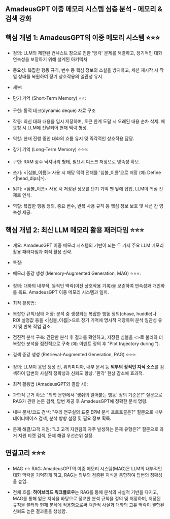 ## AmadeusGPT 이중 메모리 시스템 심층 분석 - 메모리 & 검색 강화

## 핵심 개념 1: AmadeusGPT의 이중 메모리 시스템 ⭐⭐⭐

- 정의: LLM의 제한된 컨텍스트 창으로 인한 '망각' 문제를 해결하고, 장기적인 대화 연속성을 보장하기 위해 설계된 아키텍처

- 중요성: 복잡한 행동 규칙, 변수 등 핵심 정보의 소실을 방지하고, 세션 재시작 시 작업 상태를 복원하여 장기 상호작용의 일관성 유지 

- 세부:

- 단기 기억 (Short-Term Memory) ⭐⭐:

- 구현: 동적 데크(dynamic deque) 자료 구조

- 작동: 최신 대화 내용을 임시 저장하며, 토큰 한계 도달 시 오래된 내용 순차 삭제. 매 요청 시 LLM에 전달되어 현재 맥락 형성.

- 역할: 현재 진행 중인 대화의 흐름 유지 및 즉각적인 상호작용 담당.

- 장기 기억 (Long-Term Memory) ⭐⭐⭐:

- 구현: RAM 상주 딕셔너리 형태, 필요시 디스크 저장으로 영속성 확보.

- 쓰기: <|심볼_이름|> 사용 시 해당 맥락 전체를 '심볼_이름'으로 저장 (예: Define <|head_dips|>).

- 읽기: <심볼_이름> 사용 시 저장된 정보를 단기 기억 맨 앞에 삽입, LLM이 핵심 전제로 인식.

- 역할: 복잡한 행동 정의, 중요 변수, 반복 사용 규칙 등 핵심 정보 보호 및 세션 간 영속성 제공.

## 핵심 개념 2: 최신 LLM 메모리 활용 패러다임 ⭐⭐⭐

- 개요: AmadeusGPT 이중 메모리 시스템의 기반이 되는 두 가지 주요 LLM 메모리 활용 패러다임과 최적 활용 전략. 

- 특징:

- 메모리 증강 생성 (Memory-Augmented Generation, MAG) ⭐⭐⭐:

- 정의: 대화의 내부적, 동적인 맥락(이전 상호작용 기록)을 보존하여 연속성과 개인화를 목표. AmadeusGPT 이중 메모리 시스템과 일치.

- 최적 활용법:

- 복잡한 규칙/상태 저장: 분석 중 생성되는 복잡한 행동 정의(chase, huddle)나 ROI 설정값 등을 <|심볼_이름|>으로 장기 기억에 명시적 저장하여 분석 일관성 유지 및 반복 작업 감소.

- 점진적 분석 구축: 간단한 분석 후 결과를 확인하고, 저장된 심볼을 <>로 불러와 더 복잡한 분석을 점진적으로 구축 (예: <chase> 이벤트 정의 후 "Plot trajectory during <chase>").

- 검색 증강 생성 (Retrieval-Augmented Generation, RAG) ⭐⭐⭐:

- 정의: LLM이 응답 생성 전, 위키피디아, 내부 문서 등 **외부의 정적인 지식 소스**를 검색하여 답변의 사실적 정확성과 신뢰도 향상. '환각' 현상 감소에 효과적.

- 최적 활용법 (AmadeusGPT와 결합 시):

- 과학적 근거 확보: "의학 문헌에서 '생쥐의 얼어붙는 행동' 정의 기준은?" 질문으로 RAG가 관련 논문 검색, 답변 제공 후 AmadeusGPT에 정확한 분석 명령.

- 내부 문서/코드 검색: "우리 연구실의 표준 EPM 분석 프로토콜은?" 질문으로 내부 데이터베이스 검색, 분석 방향 설정 및 필요 정보 획득.

- 문제 해결/고객 지원: "L2 고객 지원팀의 자주 발생하는 문제 유형은?" 질문으로 과거 지원 티켓 검색, 문제 해결 우선순위 설정.

## 연결고리 ⭐⭐⭐

- MAG ↔ RAG: AmadeusGPT의 이중 메모리 시스템(MAG)은 LLM의 내부적인 대화 맥락을 기억하게 하고, RAG는 외부의 검증된 지식을 통합하여 답변의 정확성을 높임.

- 전체 흐름: **하이브리드 워크플로우**는 RAG를 통해 분석의 사실적 기반을 다지고, MAG를 통해 얻은 지식을 바탕으로 정교한 분석 규칙을 정의 및 저장하며, 저장된 규칙을 불러와 현재 분석에 적용함으로써 객관적 사실과 대화의 고유 맥락이 결합된 신뢰도 높은 결과물을 생성함.